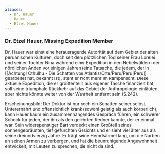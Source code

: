 ```yaml
---
aliases:
  - Dr. Hauer
  - Hauer
  - Etzel Hauer
---
```

### Dr. Etzel Hauer, Missing Expedition Member

Dr. Hauer war einst eine herausragende Autorität auf dem Gebiet der alten peruanischen Kulturen, doch seit dem plötzlichen Tod seiner Frau Lorelei und seiner Tochter Nina während einer Expedition in den Nebelwäldern der nördlichen Anden vor einigen Jahren (eine Tatsache, die jedem, der in [[Achtung! Cthulhu - Die Schatten von Atlantis/Orte/Peru/Peru|Peru]] gearbeitet hat, bekannt ist), steht er nicht mehr im Rampenlicht. Diese aktuelle Expedition, die er größtenteils aus eigener Tasche finanziert hat, soll seine triumphale Rückkehr auf das Gebiet der Anthropologie einläuten, aber nichts könnte weiter von der Wahrheit entfernt sein (S.242). 

Erscheinungsbild: Der Doktor ist nur noch ein Schatten seiner selbst. Unterernährt und offensichtlich krank (sowohl geistig als auch körperlich), kann Hauer kaum ein zusammenhängendes Gespräch führen, ein schwerer Schock für jeden, der ihn als den gelehrten Redner kannte, der er einmal war. Sein widerspenstiger Bart verdeckt einen Großteil seines sonnengebräunten, tief gefurchten Gesichts und er sieht viel älter aus als seine dreiundvierzig Jahre. Er trägt seine Hemdsärmel lang, um die Narben an seinen Armen zu verbergen, und hat die beunruhigende Angewohnheit entwickelt, mit Leuten zu sprechen, die nicht da sind.